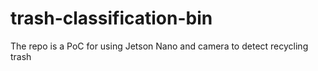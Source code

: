 # trash-classification-bin
The repo is a PoC for using Jetson Nano and camera to detect recycling trash 
